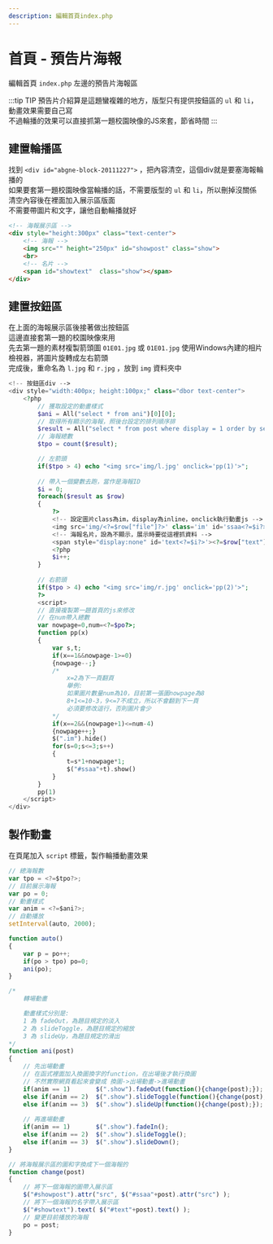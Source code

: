 ```yaml
---
description: 編輯首頁index.php
---
```


# 首頁 - 預告片海報
編輯首頁 `index.php` 左邊的預告片海報區  

:::tip TIP
預告片介紹算是這題蠻複雜的地方，版型只有提供按鈕區的 `ul` 和 `li`，動畫效果需要自己寫    
不過輪播的效果可以直接抓第一題校園映像的JS來套，節省時間
:::

## 建置輪播區
找到 `<div id="abgne-block-20111227">` ，把內容清空，這個div就是要塞海報輪播的    
如果要套第一題校園映像當輪播的話，不需要版型的 `ul` 和 `li`，所以刪掉沒關係  
清空內容後在裡面加入展示區版面  
不需要帶圖片和文字，讓他自動輪播就好  

```html
<!-- 海報展示區 -->
<div style="height:300px" class="text-center">
	<!-- 海報 -->
	<img src="" height="250px" id="showpost" class="show">
	<br>
	<!-- 名片 -->
	<span id="showtext"  class="show"></span>
</div>
``` 

## 建置按鈕區

在上面的海報展示區後接著做出按鈕區  
這邊直接套第一題的校園映像來用  
先去第一題的素材複製箭頭圖 `01E01.jpg` 或 `01E01.jpg`
使用Windows內建的相片檢視器，將圖片旋轉成左右箭頭  
完成後，重命名為 `l.jpg` 和 `r.jpg` ，放到 `img` 資料夾中

```php
<!-- 按鈕區div -->
<div style="width:400px; height:100px;" class="dbor text-center">
	<?php 
		// 獲取設定的動畫樣式
		$ani = All("select * from ani")[0][0];
		// 取得所有顯示的海報，照後台設定的排列順序排
		$result = All("select * from post where display = 1 order by seq");
		// 海報總數
		$tpo = count($result);

		// 左箭頭
		if($tpo > 4) echo "<img src='img/l.jpg' onclick='pp(1)'>";
		
		// 帶入一個變數去跑，當作是海報ID
		$i = 0;
		foreach($result as $row)
		{
			?>
			<!-- 設定圖片class為im，display為inline，onclick執行動畫js -->
			<img src='img/<?=$row["file"]?>' class='im' id='ssaa<?=$i?>' width='80' height='103' style="display:inline" onclick="ani(<?=$i?>)">
			<!-- 海報名片，設為不顯示，展示時要從這裡抓資料 -->
			<span style="display:none" id='text<?=$i?>'><?=$row["text"]?></span>
			<?php
			$i++;
		}
		
		// 右箭頭
		if($tpo > 4) echo "<img src='img/r.jpg' onclick='pp(2)'>";
		?>
		<script>
		// 直接複製第一題首頁的js來修改
		// 在num帶入總數
		var nowpage=0,num=<?=$po?>;
		function pp(x)
		{
			var s,t;
			if(x==1&&nowpage-1>=0)
			{nowpage--;}
			/* 
				x=2為下一頁翻頁
				舉例:
				如果圖片數量num為10，目前第一張圖nowpage為8
				8+1<=10-3，9<=7不成立，所以不會翻到下一頁
				必須要修改這行，否則圖片會少
			*/
			if(x==2&&(nowpage+1)<=num-4)
			{nowpage++;}
			$(".im").hide()
			for(s=0;s<=3;s++)
			{
				t=s*1+nowpage*1;
				$("#ssaa"+t).show()
			}
		}
		pp(1)
	</script>
</div>
```

## 製作動畫

在頁尾加入 `script` 標籤，製作輪播動畫效果
```javascript
// 總海報數
var tpo = <?=$tpo?>;
// 目前展示海報
var po = 0;
// 動畫樣式
var anim = <?=$ani?>;
// 自動播放
setInterval(auto, 2000);

function auto()
{
	var p = po++;
	if(po > tpo) po=0;
	ani(po);
}

/*
	轉場動畫

	動畫樣式分別是:
	1 為 fadeOut，為題目規定的淡入
	2 為 slideToggle，為題目規定的縮放
	3 為 slideUp，為題目規定的滑出
*/
function ani(post)
{
	// 先出場動畫
	// 在函式裡面加入換圖換字的function，在出場後才執行換圖
	// 不然實際網頁看起來會變成 換圖->出場動畫->進場動畫
	if(anim == 1)		$(".show").fadeOut(function(){change(post);});
	else if(anim == 2)	$(".show").slideToggle(function(){change(post);});
	else if(anim == 3)	$(".show").slideUp(function(){change(post);});
	
	// 再進場動畫
	if(anim == 1)		$(".show").fadeIn();
	else if(anim == 2)	$(".show").slideToggle();
	else if(anim == 3)	$(".show").slideDown();
}

// 將海報展示區的圖和字換成下一個海報的
function change(post)
{
	// 將下一個海報的圖帶入展示區
	$("#showpost").attr("src", $("#ssaa"+post).attr("src") );
	// 將下一個海報的名字帶入展示區
	$("#showtext").text( $("#text"+post).text() );
	// 變更目前播放的海報
	po = post;
}
```